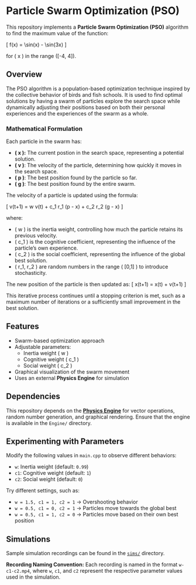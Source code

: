# Particle Swarm Optimization (PSO)

This repository implements a **Particle Swarm Optimization (PSO)** algorithm to find the maximum value of the function:

\[ f(x) = \sin(x) - \sin(3x) \]

for \( x \) in the range \([-4, 4]\).

## Overview
The PSO algorithm is a population-based optimization technique inspired by the collective behavior of birds and fish schools. It is used to find optimal solutions by having a swarm of particles explore the search space while dynamically adjusting their positions based on both their personal experiences and the experiences of the swarm as a whole.

### Mathematical Formulation
Each particle in the swarm has:
- **\( x \):**  The current postion in the search space, representing a potential solution.
- **\( v \)**: The velocity of the particle, determining how quickly it moves in the search space.
- **\( p \)**: The best position found by the particle so far.
- **\( g \)**: The best position found by the entire swarm.

The velocity of a particle is updated using the formula:

\[
v(t+1) = w v(t) + c_1 r_1 (p - x) + c_2 r_2 (g - x)
\]

where:
- \( w \) is the inertia weight, controlling how much the particle retains its previous velocity.
- \( c_1 \) is the cognitive coefficient, representing the influence of the particle’s own experience.
- \( c_2 \) is the social coefficient, representing the influence of the global best solution.
- \( r_1, r_2 \) are random numbers in the range \( [0,1] \) to introduce stochasticity.

The new position of the particle is then updated as:
\[
x(t+1) = x(t) + v(t+1)
\]

This iterative process continues until a stopping criterion is met, such as a maximum number of iterations or a sufficiently small improvement in the best solution.

## Features
- Swarm-based optimization approach
- Adjustable parameters:
  - Inertia weight \( w \)
  - Cognitive weight \( c_1 \)
  - Social weight \( c_2 \)
- Graphical visualization of the swarm movement
- Uses an external **Physics Engine** for simulation

## Dependencies
This repository depends on the **[Physics Engine](https://github.com/syedtaha22/Physics-Engine)** for vector operations, random number generation, and graphical rendering. Ensure that the engine is available in the `Engine/` directory.

## Experimenting with Parameters
Modify the following values in `main.cpp` to observe different behaviors:
- `w`: Inertia weight (default: `0.99`)
- `c1`: Cognitive weight (default: `1`)
- `c2`: Social weight (default: `0`)

Try different settings, such as:
- `w = 1.5, c1 = 1, c2 = 1` → Overshooting behavior
- `w = 0.5, c1 = 0, c2 = 1` → Particles move towards the global best
- `w = 0.5, c1 = 1, c2 = 0` → Particles move based on their own best position

## Simulations
Sample simulation recordings can be found in the [`sims/`](sims/) directory.

**Recording Naming Convention:** Each recording is named in the format `w-c1-c2.mp4`, where `w`, `c1`, and `c2` represent the respective parameter values used in the simulation.


